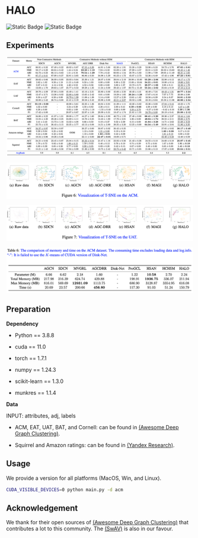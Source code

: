 # HALO
![Static Badge](https://img.shields.io/badge/Deep_Graph_Clustering-blue)
![Static Badge](https://img.shields.io/badge/Code-PyTorch-8A2BE2)

## Experiments
![Performance](rank.png)

![T-SNE-ACM](ACMt-sne.png)

![T-SNE-UAT](uatt-sne.png)

![resrouce](resources.png)


## Preparation
**Dependency**

* Python == 3.8.8

* cuda == 11.0

* torch == 1.7.1

* numpy == 1.24.3

* scikit-learn == 1.3.0

* munkres == 1.1.4
  
**Data**

INPUT: attributes, adj, labels 

* ACM, EAT, UAT, BAT, and Cornell: can be found in [(Awesome Deep Graph Clustering)](https://github.com/yueliu1999/Awesome-Deep-Graph-Clustering).

* Squirrel and Amazon ratings: can be found in [(Yandex Research)](https://github.com/yandex-research/heterophilous-graphs/tree/main/data).


## Usage
We provide a version for all platforms (MacOS, Win, and Linux).

```bash
CUDA_VISIBLE_DEVICES=0 python main.py -d acm
```

## Acknowledgement
We thank for their open sources of [(Awesome Deep Graph Clustering)](https://github.com/yueliu1999/Awesome-Deep-Graph-Clustering) that contributes a lot to this community.
The [(SwAV)](https://github.com/facebookresearch/swav) is also in our favour.


